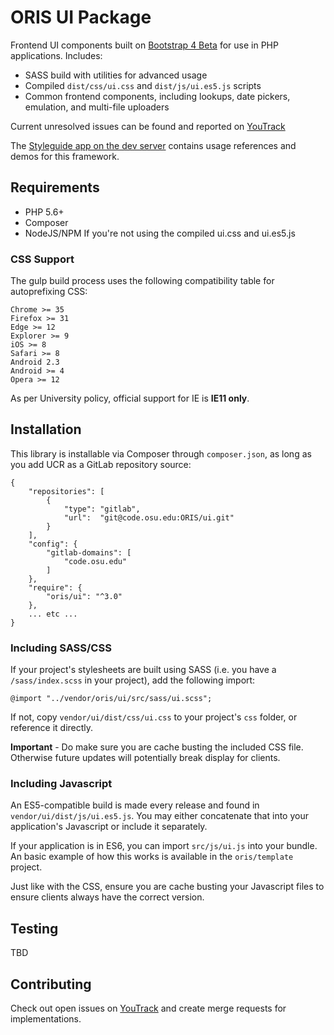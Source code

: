 # ORIS UI Package

Frontend UI components built on [Bootstrap 4 Beta](https://getbootstrap.com/docs/4.0/getting-started/introduction/) for use in PHP applications. Includes:
* SASS build with utilities for advanced usage
* Compiled `dist/css/ui.css` and `dist/js/ui.es5.js` scripts
* Common frontend components, including lookups, date pickers, emulation, and multi-file uploaders

Current unresolved issues can be found and reported on [YouTrack](https://ordevsvc01.rf.ohio-state.edu/youtrack/issues?q=project%3A+%7BPHP+Framework%7D+component%3A+ORIS%5CUI+%23Unresolved+)

The [Styleguide app on the dev server](https://orwebdev02.rf.ohio-state.edu/styleguide) contains usage references and demos for this framework.

## Requirements
* PHP 5.6+
* Composer
* NodeJS/NPM If you're not using the compiled ui.css and ui.es5.js

### CSS Support
The gulp build process uses the following compatibility table for autoprefixing CSS:
```
Chrome >= 35
Firefox >= 31
Edge >= 12
Explorer >= 9
iOS >= 8
Safari >= 8
Android 2.3
Android >= 4
Opera >= 12
```

As per University policy, official support for IE is **IE11 only**.

## Installation
This library is installable via Composer through `composer.json`, as long as you add UCR as a GitLab repository source:

```
{
    "repositories": [
        {
            "type": "gitlab",
            "url":  "git@code.osu.edu:ORIS/ui.git"
        }
    ],
    "config": {
        "gitlab-domains": [
            "code.osu.edu"
        ]
    },
    "require": {
        "oris/ui": "^3.0"
    },
    ... etc ...
}
```

### Including SASS/CSS
If your project's stylesheets are built using SASS (i.e. you have a `/sass/index.scss` in your project), add the following import:
```
@import "../vendor/oris/ui/src/sass/ui.scss";
```

If not, copy `vendor/ui/dist/css/ui.css` to your project's `css` folder, or reference it directly.

**Important** - Do make sure you are cache busting the included CSS file. Otherwise future updates will potentially break display for clients.

### Including Javascript
An ES5-compatible build is made every release and found in `vendor/ui/dist/js/ui.es5.js`. You may either concatenate that into your application's Javascript or include it separately.

If your application is in ES6, you can import `src/js/ui.js` into your bundle. An basic example of how this works is available in the `oris/template` project.

Just like with the CSS, ensure you are cache busting your Javascript files to ensure clients always have the correct version.

## Testing

TBD

## Contributing

Check out open issues on [YouTrack](https://ordevsvc01.rf.ohio-state.edu/youtrack/issues?q=project%3A+%7BPHP+Framework%7D+component%3A+ORIS%5CUI+%23Unresolved+) and create merge requests for implementations.

